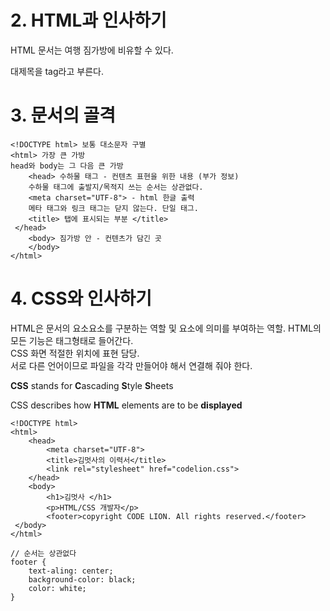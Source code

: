 # 2. HTML과 인사하기

HTML 문서는 여행 짐가방에 비유할 수 있다.

대제목을 tag라고 부른다.

# 3. 문서의 골격
```
<!DOCTYPE html> 보통 대소문자 구별
<html> 가장 큰 가방
head와 body는 그 다음 큰 가방
	<head> 수하물 태그 - 컨텐츠 표현을 위한 내용 (부가 정보)
	수하물 태그에 출발지/목적지 쓰는 순서는 상관없다. 
	<meta charset="UTF-8"> - html 한글 출력
	메타 태그와 링크 태그는 닫지 않는다. 단일 태그.
	<title> 탭에 표시되는 부분 </title>
 </head>
	<body> 짐가방 안 - 컨텐츠가 담긴 곳 
	</body>
</html>
```

# 4. CSS와 인사하기
HTML은 문서의 요소요소를 구분하는 역할 및 요소에 의미를 부여하는 역할. HTML의 모든 기능은 태그형태로 들어간다. <br>
CSS 화면 적절한 위치에 표현 담당. <br>
서로 다른 언어이므로 파일을 각각 만들어야 해서 연결해 줘야 한다.

**CSS** stands for **C**ascading **S**tyle **S**heets

CSS describes how **HTML** elements are to be **displayed**

```
<!DOCTYPE html> 
<html> 
	<head> 
		<meta charset="UTF-8"> 
		<title>김멋사의 이력서</title>
		<link rel="stylesheet" href="codelion.css">
	</head>
	<body> 
		<h1>김멋사 </h1>
		<p>HTML/CSS 개발자</p>
		<footer>copyright CODE LION. All rights reserved.</footer>
 </body>
</html>
```
```
// 순서는 상관없다
footer {
	text-aling: center;
	background-color: black;
	color: white;
}
```
